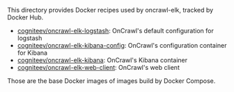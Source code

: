 This directory provides Docker recipes used by oncrawl-elk, tracked by Docker Hub.

* [cogniteev/oncrawl-elk-logstash](https://hub.docker.com/r/cogniteev/oncrawl-elk-logstash/): OnCrawl's default configuration for logstash
* [cogniteev/oncrawl-elk-kibana-config](https://hub.docker.com/r/cogniteev/oncrawl-elk-kibana-config/): OnCrawl's configuration container for Kibana
* [cogniteev/oncrawl-elk-kibana](https://hub.docker.com/r/cogniteev/oncrawl-elk-kibana/): OnCrawl's Kibana container
* [cogniteev/oncrawl-elk-web-client](https://hub.docker.com/r/cogniteev/oncrawl-elk-web-client/): OnCrawl's web client

Those are the base Docker images of images build by Docker Compose.
